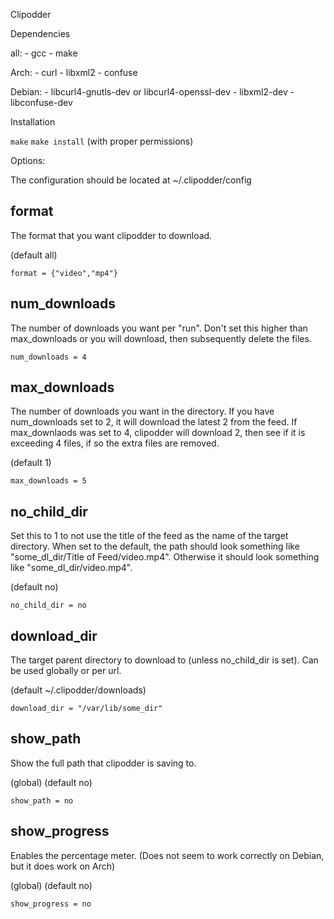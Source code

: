 Clipodder

Dependencies
	
all:
	- gcc
	- make
	
Arch:
	- curl
	- libxml2
	- confuse

Debian:
	- libcurl4-gnutls-dev or libcurl4-openssl-dev
	- libxml2-dev
	- libconfuse-dev
	



Installation

`make`
`make install` (with proper permissions)

	
Options:

The configuration should be located at ~/.clipodder/config 

format 
-----------------------------
The format that you want clipodder to download.  

(default all)
```
format = {"video","mp4"}
```
	
num_downloads 
-----------------------------
The number of downloads you want per "run". Don't set this higher than max_downloads 
or you will download, then subsequently delete the files. 
	
```
num_downloads = 4
```
	
max_downloads 
-----------------------------
The number of downloads you want in the directory. If you have num_downloads set to 2, it 
will download the latest 2 from the feed. If max_downlaods was set to 4, clipodder will
download 2, then see if it is exceeding 4 files, if so the extra files are removed. 

(default 1)
```
max_downloads = 5
```
	
no_child_dir 
-----------------------------
Set this to 1 to not use the title of the feed as the name of the target directory. 
When set to the default, the path should look something like "some_dl_dir/Title of Feed/video.mp4".
Otherwise it should look something like "some_dl_dir/video.mp4". 

(default no)
```
no_child_dir = no
```
	
download_dir  
-----------------------------	

The target parent directory to download to (unless no_child_dir is set). Can be used
globally or per url. 

(default ~/.clipodder/downloads) 
	
```
download_dir = "/var/lib/some_dir"
```

show_path 
----------------------------
Show the full path that clipodder is saving to.

(global) (default no)
```
show_path = no
```


show_progress 
----------------------------
Enables the percentage meter. (Does not seem to 
work correctly on Debian, but it does work on Arch)

(global) (default no)
```
show_progress = no
```
